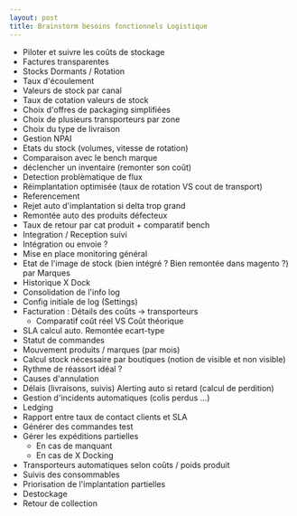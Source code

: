 ```yaml
---
layout: post
title: Brainstorm besoins fonctionnels Logistique
---
```


* Piloter et suivre les coûts de stockage
* Factures transparentes
* Stocks Dormants / Rotation
* Taux d'écoulement
* Valeurs de stock par canal
* Taux de cotation valeurs de stock
* Choix d'offres de packaging simplifiées
* Choix de plusieurs transporteurs par zone
* Choix du type de livraison
* Gestion NPAI
* Etats du stock (volumes, vitesse de rotation)
* Comparaison avec le bench marque
* déclencher un inventaire (remonter son coût)
* Detection problèmatique de flux
* Réimplantation optimisée (taux de rotation VS cout de transport)
* Referencement
* Rejet auto d'implantation si delta trop grand
* Remontée auto des produits défecteux
* Taux de retour par cat produit + comparatif bench
* Integration / Reception suivi
* Intégration ou envoie ?
* Mise en place monitoring général
* Etat de l'image de stock (bien intégré ? Bien remontée dans magento ?) par Marques
* Historique X Dock
* Consolidation de l'info log
* Config initiale de log (Settings)
* Facturation : Détails des coûts -> transporteurs
    - Comparatif coût réel VS Coût théorique
* SLA calcul auto. Remontée ecart-type
* Statut de commandes
* Mouvement produits / marques (par mois)
* Calcul stock nécessaire par boutiques (notion de visible et non visible)
* Rythme de réassort idéal ?
* Causes d'annulation
* Délais (livraisons, suivis) Alerting auto si retard (calcul de perdition)
* Gestion d'incidents automatiques (colis perdus ...)
* Ledging
* Rapport entre taux de contact clients et SLA
* Générer des commandes test
* Gérer les expéditions partielles
    - En cas de manquant
    - En cas de X Docking
* Transporteurs automatiques selon coûts / poids produit
* Suivis des consommables
* Priorisation de l'implantation partielles
* Destockage
* Retour de collection